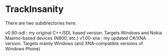 TrackInsanity
=============

There are two subdirectories here:

v0.90-sdl : my original C++/SDL based version.  Targets Windows and Nokia Maemo-based devices (N800, etc.)
v1.00-xna : my updated C#/XNA version.  Targets mainly Windows (and XNA-compatible versions of Windows Phone)
